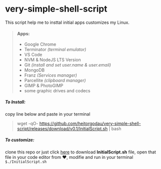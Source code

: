 # very-simple-shell-script
This script help me to insttal initial apps customizes my Linux.
> #### Apps:
> - Google Chrome
> - Terminator _(terminal emulator)_
> - VS Code
> - NVM & NodeJS LTS Version
> - Git _(install and set user.name & user.email)_
> - MongoDB
> - Franz _(Services manager)_
> - Parcellite _(clipboard manager)_
> - GIMP & PhotoGIMP
> - some graphic drives and codecs

##### To Install:
copy line below and paste in your terminal
> wget -qO- https://github.com/heitorgodau/very-simple-shell-script/releases/download/v0.1/InitialScript.sh | bash

##### To customize: 
clone this repo or just click [here](https://github.com/heitorgodau/very-simple-shell-script/releases/download/v0.1/InitialScript.sh) to download **InitialScript.sh** file, open that file in your code editor from :heart:, modifie and run in your terminal `$./InitialScript.sh`
